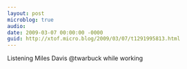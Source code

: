 ```yaml
---
layout: post
microblog: true
audio: 
date: 2009-03-07 00:00:00 -0000
guid: http://xtof.micro.blog/2009/03/07/t1291995813.html
---
```

Listening Miles Davis @twarbuck  while working
